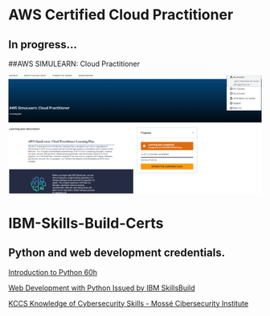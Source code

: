 # AWS Certified Cloud Practitioner
## In progress...
##AWS SIMULEARN: Cloud Practitioner

![AWS SIMULEARN: Cloud Practitioner](https://github.com/JimBLogic/AWS-IBM-Skills-Build-Certs/blob/main/certs/AWS%20SimuLearn%20Cloud%20Practitioner%2012h.png)


# IBM-Skills-Build-Certs
## Python and web development credentials.

[Introduction to Python 60h](https://github.com/JimBLogic/IBM-Skills-Build-Certs/blob/main/certs/python%2060h.pdf)

[Web Development with Python Issued by IBM SkillsBuild](https://www.credly.com/badges/377ba6ff-0d4b-41df-8477-5ba08748c63d)

[KCCS Knowledge of Cybersecurity Skills - Mossé Cibersecurity Institute](https://students.mosse-institute.com/knowledge-test/CwLmPjf2GImtJzeszhxJ)
